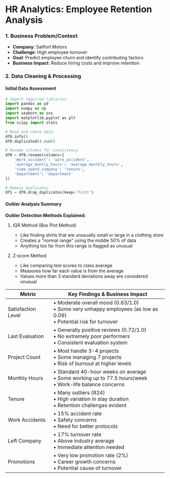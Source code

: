 # HR Analytics: Employee Retention Analysis

### 1. Business Problem/Context
- **Company**: Salifort Motors
- **Challenge**: High employee turnover
- **Goal**: Predict employee churn and identify contributing factors
- **Business Impact**: Reduce hiring costs and improve retention

### 2. Data Cleaning & Processing

#### Initial Data Assessment
```python
# Import required libraries
import pandas as pd
import numpy as np
import seaborn as sns
import matplotlib.pyplot as plt
from scipy import stats

# Read and check data
df0.info()
df0.duplicated().sum()

# Rename columns for consistency
df0 = df0.rename(columns={
    'Work_accident': 'work_accident',
    'average_montly_hours': 'average_monthly_hours',
    'time_spend_company': 'tenure',
    'Department': 'department'
})

# Remove duplicates
df1 = df0.drop_duplicates(keep='first')
```

#### Outlier Analysis Summary


**Outlier Detection Methods Explained:**
1. IQR Method (Box Plot Method)
   - Like finding shirts that are unusually small or large in a clothing store
   - Creates a "normal range" using the middle 50% of data
   - Anything too far from this range is flagged as unusual

2. Z-score Method
   - Like comparing test scores to class average
   - Measures how far each value is from the average
   - Values more than 3 standard deviations away are considered unusual

| Metric | Key Findings & Business Impact |
|--------|-------------------------------|
| Satisfaction Level | • Moderate overall mood (0.63/1.0)<br>• Some very unhappy employees (as low as 0.09)<br>• Potential risk for turnover |
| Last Evaluation | • Generally positive reviews (0.72/1.0)<br>• No extremely poor performers<br>• Consistent evaluation system |
| Project Count | • Most handle 3-4 projects<br>• Some managing 7 projects<br>• Risk of burnout at higher levels |
| Monthly Hours | • Standard 40-hour weeks on average<br>• Some working up to 77.5 hours/week<br>• Work-life balance concerns |
| Tenure | • Many outliers (824)<br>• High variation in stay duration<br>• Retention challenges evident |
| Work Accidents | • 15% accident rate<br>• Safety concerns<br>• Need for better protocols |
| Left Company | • 17% turnover rate<br>• Above industry average<br>• Immediate attention needed |
| Promotions | • Very low promotion rate (2%)<br>• Career growth concerns<br>• Potential cause of turnover |

